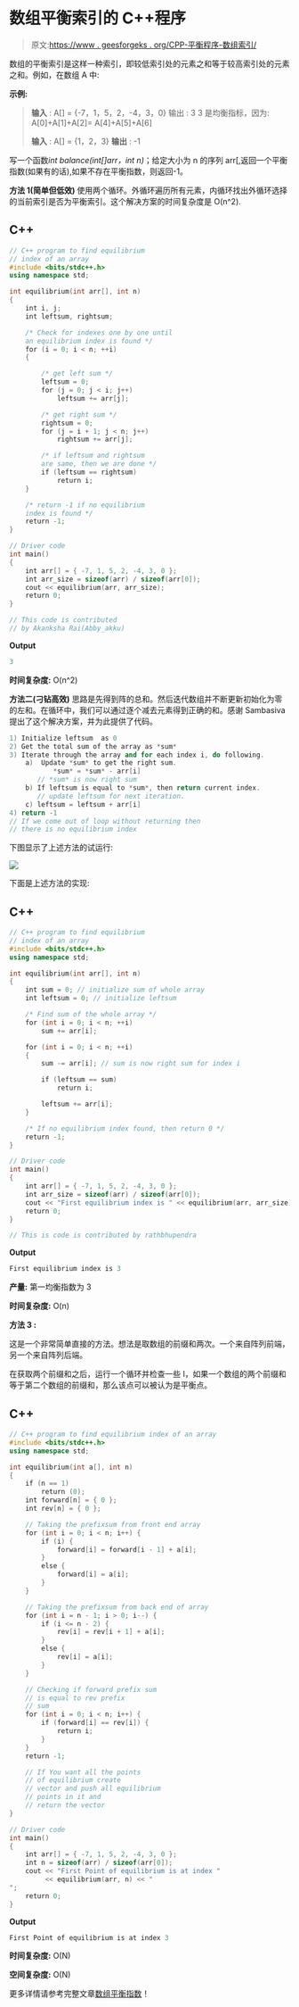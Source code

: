 # 数组平衡索引的 C++程序

> 原文:[https://www . geesforgeks . org/CPP-平衡程序-数组索引/](https://www.geeksforgeeks.org/cpp-program-for-equilibrium-index-of-an-array/)

数组的平衡索引是这样一种索引，即较低索引处的元素之和等于较高索引处的元素之和。例如，在数组 A 中:

**示例:**

> **输入** : A[] = {-7，1，5，2，-4，3，0}
> 输出 : 3
> 3 是均衡指标，因为:
> A[0]+A[1]+A[2]= A[4]+A[5]+A[6]
> 
> **输入** : A[] = {1，2，3}
> **输出** : -1

写一个函数*int balance(int[]arr，int n)*；给定大小为 n 的序列 arr[,返回一个平衡指数(如果有的话),如果不存在平衡指数，则返回-1。

**方法 1(简单但低效)**
使用两个循环。外循环遍历所有元素，内循环找出外循环选择的当前索引是否为平衡索引。这个解决方案的时间复杂度是 O(n^2).

## C++

```cpp
// C++ program to find equilibrium
// index of an array
#include <bits/stdc++.h>
using namespace std;

int equilibrium(int arr[], int n)
{
    int i, j;
    int leftsum, rightsum;

    /* Check for indexes one by one until 
    an equilibrium index is found */
    for (i = 0; i < n; ++i) 
    {     

        /* get left sum */
        leftsum = 0; 
        for (j = 0; j < i; j++)
            leftsum += arr[j];

        /* get right sum */
        rightsum = 0; 
        for (j = i + 1; j < n; j++)
            rightsum += arr[j];

        /* if leftsum and rightsum  
        are same, then we are done */
        if (leftsum == rightsum)
            return i;
    }

    /* return -1 if no equilibrium 
    index is found */
    return -1;
}

// Driver code
int main()
{
    int arr[] = { -7, 1, 5, 2, -4, 3, 0 };
    int arr_size = sizeof(arr) / sizeof(arr[0]);
    cout << equilibrium(arr, arr_size);
    return 0;
}

// This code is contributed 
// by Akanksha Rai(Abby_akku)
```

**Output**

```cpp
3
```

**时间复杂度:** O(n^2)

**方法二(刁钻高效)**
思路是先得到阵的总和。然后迭代数组并不断更新初始化为零的左和。在循环中，我们可以通过逐个减去元素得到正确的和。感谢 Sambasiva 提出了这个解决方案，并为此提供了代码。

```cpp
1) Initialize leftsum  as 0
2) Get the total sum of the array as *sum*
3) Iterate through the array and for each index i, do following.
    a)  Update *sum* to get the right sum.  
           *sum* = *sum* - arr[i] 
       // *sum* is now right sum
    b) If leftsum is equal to *sum*, then return current index. 
       // update leftsum for next iteration.
    c) leftsum = leftsum + arr[i]
4) return -1 
// If we come out of loop without returning then
// there is no equilibrium index
```

下图显示了上述方法的试运行:

![](img/f62f31ef22a6773a833185b8c3bebc36.png)

下面是上述方法的实现:

## C++

```cpp
// C++ program to find equilibrium 
// index of an array 
#include <bits/stdc++.h>
using namespace std;

int equilibrium(int arr[], int n) 
{ 
    int sum = 0; // initialize sum of whole array 
    int leftsum = 0; // initialize leftsum 

    /* Find sum of the whole array */
    for (int i = 0; i < n; ++i) 
        sum += arr[i]; 

    for (int i = 0; i < n; ++i) 
    { 
        sum -= arr[i]; // sum is now right sum for index i 

        if (leftsum == sum) 
            return i; 

        leftsum += arr[i]; 
    } 

    /* If no equilibrium index found, then return 0 */
    return -1; 
} 

// Driver code 
int main() 
{ 
    int arr[] = { -7, 1, 5, 2, -4, 3, 0 }; 
    int arr_size = sizeof(arr) / sizeof(arr[0]); 
    cout << "First equilibrium index is " << equilibrium(arr, arr_size); 
    return 0; 
} 

// This is code is contributed by rathbhupendra
```

**Output**

```cpp
First equilibrium index is 3
```

**产量:**
第一均衡指数为 3

**时间复杂度:** O(n)

**方法 3 :**

这是一个非常简单直接的方法。想法是取数组的前缀和两次。一个来自阵列前端，另一个来自阵列后端。

在获取两个前缀和之后，运行一个循环并检查一些 I，如果一个数组的两个前缀和等于第二个数组的前缀和，那么该点可以被认为是平衡点。

## C++

```cpp
// C++ program to find equilibrium index of an array
#include <bits/stdc++.h>
using namespace std;

int equilibrium(int a[], int n)
{
    if (n == 1)
        return (0);
    int forward[n] = { 0 };
    int rev[n] = { 0 };

    // Taking the prefixsum from front end array
    for (int i = 0; i < n; i++) {
        if (i) {
            forward[i] = forward[i - 1] + a[i];
        }
        else {
            forward[i] = a[i];
        }
    }

    // Taking the prefixsum from back end of array
    for (int i = n - 1; i > 0; i--) {
        if (i <= n - 2) {
            rev[i] = rev[i + 1] + a[i];
        }
        else {
            rev[i] = a[i];
        }
    }

    // Checking if forward prefix sum
    // is equal to rev prefix
    // sum
    for (int i = 0; i < n; i++) {
        if (forward[i] == rev[i]) {
            return i;
        }
    }
    return -1;

    // If You want all the points
    // of equilibrium create
    // vector and push all equilibrium
    // points in it and
    // return the vector
}

// Driver code
int main()
{
    int arr[] = { -7, 1, 5, 2, -4, 3, 0 };
    int n = sizeof(arr) / sizeof(arr[0]);
    cout << "First Point of equilibrium is at index "
         << equilibrium(arr, n) << "
";
    return 0;
}
```

**Output**

```cpp
First Point of equilibrium is at index 3
```

**时间复杂度:** O(N)

**空间复杂度:** O(N)

更多详情请参考完整文章[数组平衡指数](https://www.geeksforgeeks.org/equilibrium-index-of-an-array/)！